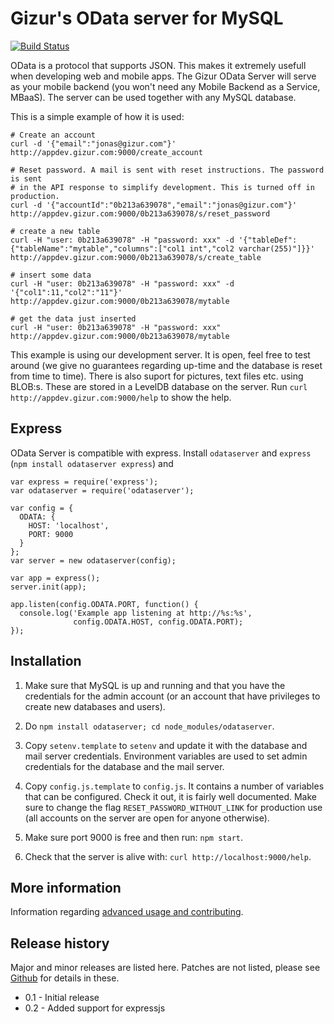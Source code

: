 Gizur's OData server for MySQL
==============================


[![Build Status][travis-image]][travis-url]

OData is a protocol that supports JSON. This makes it extremely usefull when
developing web and mobile apps. The Gizur OData Server will serve as your
mobile backend (you won't need any Mobile Backend as a Service, MBaaS). The
server can be used together with any MySQL database.

This is a simple example of how it is used:

```
# Create an account
curl -d '{"email":"jonas@gizur.com"}' http://appdev.gizur.com:9000/create_account

# Reset password. A mail is sent with reset instructions. The password is sent
# in the API response to simplify development. This is turned off in production.
curl -d '{"accountId":"0b213a639078","email":"jonas@gizur.com"}' http://appdev.gizur.com:9000/0b213a639078/s/reset_password

# create a new table
curl -H "user: 0b213a639078" -H "password: xxx" -d '{"tableDef":{"tableName":"mytable","columns":["col1 int","col2 varchar(255)"]}}' http://appdev.gizur.com:9000/0b213a639078/s/create_table

# insert some data
curl -H "user: 0b213a639078" -H "password: xxx" -d '{"col1":11,"col2":"11"}' http://appdev.gizur.com:9000/0b213a639078/mytable

# get the data just inserted
curl -H "user: 0b213a639078" -H "password: xxx"  http://appdev.gizur.com:9000/0b213a639078/mytable
```

This example is using our development server. It is open, feel free to test
around (we give no guarantees regarding up-time and the database is reset
from time to time). There is also suport for pictures, text files etc. using
BLOB:s. These are stored in a LevelDB database on the server.
 Run `curl http://appdev.gizur.com:9000/help` to show the help.


Express
-------

OData Server is compatible with express. Install `odataserver` and `express`
(`npm install odataserver express`) and


```
var express = require('express');
var odataserver = require('odataserver');

var config = {
  ODATA: {
    HOST: 'localhost',
    PORT: 9000
  }
};
var server = new odataserver(config);

var app = express();
server.init(app);

app.listen(config.ODATA.PORT, function() {
  console.log('Example app listening at http://%s:%s',
              config.ODATA.HOST, config.ODATA.PORT);
});
```


Installation
-----------

1. Make sure that MySQL is up and running and that you have the credentials for
 the admin account (or an account that have privileges to create new databases
  and users).

1. Do `npm install odataserver; cd node_modules/odataserver`.

1. Copy `setenv.template` to `setenv` and update it with the database and
mail server credentials. Environment variables are used to set admin credentials
for the database and the mail server.

1. Copy `config.js.template` to `config.js`. It contains a number of variables
that can be configured. Check it out, it is fairly well documented. Make sure
to change the flag `RESET_PASSWORD_WITHOUT_LINK` for production use (all
  accounts on the server are open for anyone otherwise).

1. Make sure port 9000 is free and then run: `npm start`.

1. Check that the server is alive with: `curl http://localhost:9000/help`.


More information
---------------

Information regarding [advanced usage and contributing](./ADVANCED.md).


Release history
---------------

Major and minor releases are listed here. Patches are not listed, please see
[Github](https://github.com/gizur/odataserver) for details in these.


* 0.1 - Initial release
* 0.2 - Added support for expressjs



[travis-image]: https://img.shields.io/travis/gizur/odataserver.svg?style=flat
[travis-url]: https://travis-ci.org/gizur/odataserver

